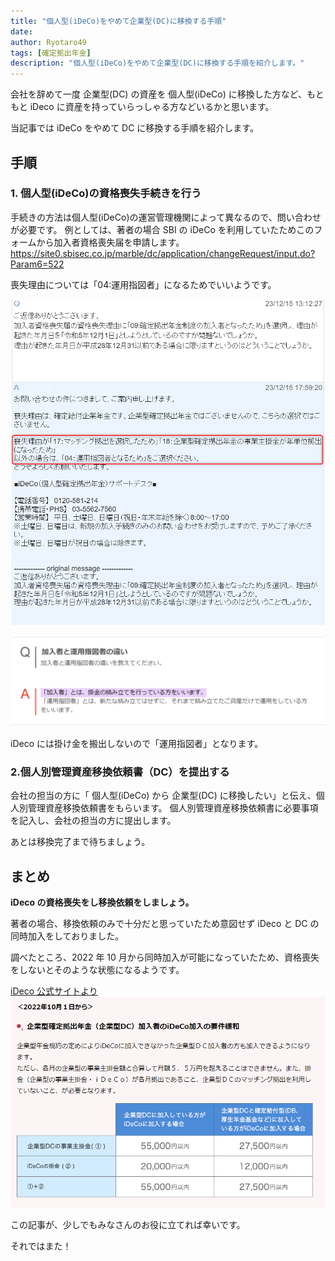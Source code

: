 ```yaml
---
title: "個人型(iDeCo)をやめて企業型(DC)に移換する手順"
date:
author: Ryotaro49
tags: [確定拠出年金]
description: "個人型(iDeCo)をやめて企業型(DC)に移換する手順を紹介します。"
---
```


会社を辞めて一度 企業型(DC) の資産を 個人型(iDeCo) に移換した方など、もともと iDeco に資産を持っていらっしゃる方などいるかと思います。

当記事では iDeCo をやめて DC に移換する手順を紹介します。

## 手順

### 1. 個人型(iDeCo)の資格喪失手続きを行う

手続きの方法は個人型(iDeCo)の運営管理機関によって異なるので、問い合わせが必要です。
例としては、著者の場合 SBI の iDeCo を利用していたためこのフォームから加入者資格喪失届を申請します。
https://site0.sbisec.co.jp/marble/dc/application/changeRequest/input.do?Param6=522

喪失理由については「04:運用指図者」になるためでいいようです。

![喪失理由](images/sousitsu_riyu.png)

![加入者と運用指図者の違い](images/kanyusya_unyousasizusya.png)

iDeco には掛け金を搬出しないので「運用指図者」となります。

### 2.個人別管理資産移換依頼書（DC）を提出する

会社の担当の方に「 個人型(iDeCo) から 企業型(DC) に移換したい」と伝え、個人別管理資産移換依頼書をもらいます。
個人別管理資産移換依頼書に必要事項を記入し、会社の担当の方に提出します。

あとは移換完了まで待ちましょう。

## まとめ

**iDeco の資格喪失をし移換依頼をしましょう。**

著者の場合、移換依頼のみで十分だと思っていたため意図せず iDeco と DC の同時加入をしておりました。

調べたところ、2022 年 10 月から同時加入が可能になっていたため、資格喪失をしないとそのような状態になるようです。

[iDeco 公式サイトより](https://www.ideco-koushiki.jp/library/2022kaisei/)
![2022年の制度改正](images/DC_iDeco.png)

この記事が、少しでもみなさんのお役に立てれば幸いです。

それではまた！
